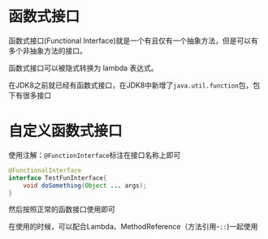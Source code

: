 # 函数式接口
函数式接口(Functional Interface)就是一个有且仅有一个抽象方法，但是可以有多个非抽象方法的接口。

函数式接口可以被隐式转换为 lambda 表达式。

在JDK8之前就已经有函数式接口，在JDK8中新增了``java.util.function``包，包下有很多接口

# 自定义函数式接口
使用注解：``@FunctionInterface``标注在接口名称上即可
```java
@FunctionalInterface
interface TestFunInterface{
    void doSomething(Object ... args);
}
```

然后按照正常的函数接口使用即可

在使用的时候，可以配合Lambda、MethodReference（方法引用-``::``)一起使用

